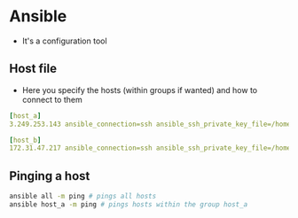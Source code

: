 # Ansible

- It's a configuration tool 

## Host file
- Here you specify the hosts (within groups if wanted) and how to connect to them
```yaml
[host_a]
3.249.253.143 ansible_connection=ssh ansible_ssh_private_key_file=/home/ubuntu/.ssh/eng74Jaredawskey.pem

[host_b]
172.31.47.217 ansible_connection=ssh ansible_ssh_private_key_file=/home/ubuntu/.ssh/eng74Jaredawskey.pem
```

## Pinging a host
```bash
ansible all -m ping # pings all hosts
ansible host_a -m ping # pings hosts within the group host_a
```
